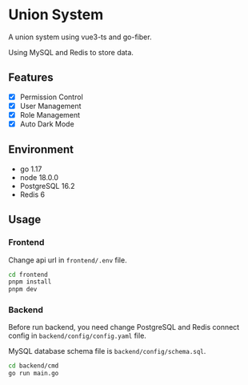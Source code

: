 # Union System

A union system using vue3-ts and go-fiber.

Using MySQL and Redis to store data.

## Features

- [x] Permission Control
- [x] User Management
- [x] Role Management
- [x] Auto Dark Mode

## Environment
- go 1.17
- node 18.0.0
- PostgreSQL 16.2
- Redis 6

## Usage

### Frontend

Change api url in `frontend/.env` file.
```bash
cd frontend
pnpm install
pnpm dev
```
### Backend

Before run backend, you need change PostgreSQL and Redis connect config in `backend/config/config.yaml` file.

MySQL database schema file is `backend/config/schema.sql`.


```bash
cd backend/cmd
go run main.go
```
